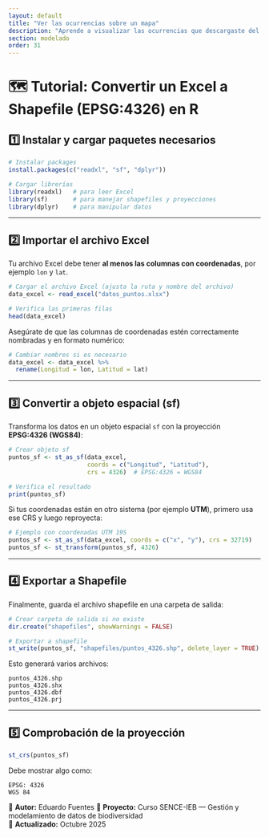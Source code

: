 ```yaml
---
layout: default
title: "Ver las ocurrencias sobre un mapa"
description: "Aprende a visualizar las ocurrencias que descargaste del GBIF"
section: modelado
order: 31
---
```




# 🗺️ Tutorial: Convertir un Excel a Shapefile (EPSG:4326) en R

## 1️⃣ Instalar y cargar paquetes necesarios

```r
# Instalar packages
install.packages(c("readxl", "sf", "dplyr"))

# Cargar librerías
library(readxl)   # para leer Excel
library(sf)       # para manejar shapefiles y proyecciones
library(dplyr)    # para manipular datos
```

---

## 2️⃣ Importar el archivo Excel

Tu archivo Excel debe tener **al menos las columnas con coordenadas**, por ejemplo `lon` y `lat`.

```r
# Cargar el archivo Excel (ajusta la ruta y nombre del archivo)
data_excel <- read_excel("datos_puntos.xlsx")

# Verifica las primeras filas
head(data_excel)
```

Asegúrate de que las columnas de coordenadas estén correctamente nombradas y en formato numérico:

```r
# Cambiar nombres si es necesario
data_excel <- data_excel %>%
  rename(Longitud = lon, Latitud = lat)
```

---

## 3️⃣ Convertir a objeto espacial (sf)

Transforma los datos en un objeto espacial `sf` con la proyección **EPSG:4326 (WGS84)**:

```r
# Crear objeto sf
puntos_sf <- st_as_sf(data_excel, 
                      coords = c("Longitud", "Latitud"), 
                      crs = 4326)  # EPSG:4326 = WGS84

# Verifica el resultado
print(puntos_sf)
```

Si tus coordenadas están en otro sistema (por ejemplo **UTM**), primero usa ese CRS y luego reproyecta:

```r
# Ejemplo con coordenadas UTM 19S
puntos_sf <- st_as_sf(data_excel, coords = c("x", "y"), crs = 32719)
puntos_sf <- st_transform(puntos_sf, 4326)
```

---

## 4️⃣ Exportar a Shapefile

Finalmente, guarda el archivo shapefile en una carpeta de salida:

```r
# Crear carpeta de salida si no existe
dir.create("shapefiles", showWarnings = FALSE)

# Exportar a shapefile
st_write(puntos_sf, "shapefiles/puntos_4326.shp", delete_layer = TRUE)
```

Esto generará varios archivos:

```
puntos_4326.shp  
puntos_4326.shx  
puntos_4326.dbf  
puntos_4326.prj
```

---

## 5️⃣ Comprobación de la proyección

```r
st_crs(puntos_sf)
```

Debe mostrar algo como:

```
EPSG: 4326 
WGS 84
```

📘 **Autor:** Eduardo Fuentes
🧩 **Proyecto:** Curso SENCE-IEB — Gestión y modelamiento de datos de biodiversidad  
📅 **Actualizado:** Octubre 2025